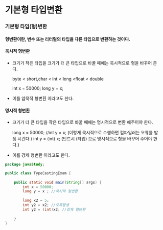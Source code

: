 # 기본형 타입변환

### 기본형 타입(형)변환

#### 형변환이란, 변수 또는 리터럴의 타입을 다른 타입으로 변환하는 것이다.

#### 묵시적 형변환

- 크기가 작은 타입을 크기가 더 큰 타입으로 바꿀 때에는 묵시적으로 형을 바꾸어 준다.

  byte < short,char < int < long <float < double

  int x = 50000;
  long y = x;

- 이를 암묵적 형변환 이라고도 한다.

#### 명시적 형변환

- 크기가 더 큰 타입을 작은 타입으로 바꿀 때에는 명시적으로 변환 해주어야 한다.

  long x = 50000;
  //int y = x; (이렇게 묵시적으로 수행하면 컴파일러는 오류를 발생 시킨다.)
  int y = (int) x; (반드시 (타입) 으로 명시적으로 형을 바꾸어 주어야 한다.)

- 이를 강제 형변환 이라고도 한다.

``` java
package javaStudy;

public class TypeCastingExam {
    
    public static void main(String[] args) {
        int x = 50000;
        long y = x ; //묵시적 형변환
        
        long x2 = 5;
        int y2 = x2; //오류발생
        int y2 = (int)x2; //강제 형변환
        
    }
}
```

